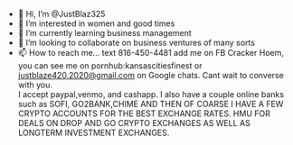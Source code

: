 - 👋 Hi, I’m @JustBlaz325
- 👀 I’m interested in women and good times 
- 🌱 I’m currently learning business management 
- 💞️ I’m looking to collaborate on business ventures of many sorts 
- 📫 How to reach me... text 816-450-4481 add me on FB Cracker Hoem, you can see me on pornhub:kansascitiesfinest or justblaze420.2020@gmail.com on Google chats. Cant wait to converse with you.  
I accept paypal,venmo, and cashapp. I also have a couple online banks such as SOFI, GO2BANK,CHIME AND THEN OF COARSE I HAVE A FEW CRYPTO ACCOUNTS FOR THE BEST EXCHANGE RATES.
HMU FOR DEALS ON DROP AND GO CRYPTO EXCHANGES AS WELL AS LONGTERM INVESTMENT EXCHANGES. 

<!---
JustBlaz325/JustBlaz325 is a ✨ special ✨ repository because its `README.md` (this file) appears on your GitHub profile.
You can click the Preview link to take a look at your changes.
--->
